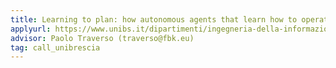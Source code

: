 ```yaml
---
title: Learning to plan: how autonomous agents that learn how to operate in an unperdictable dynamic environment.  
applyurl: https://www.unibs.it/dipartimenti/ingegneria-della-informazione
advisor: Paolo Traverso (traverso@fbk.eu)
tag: call_unibrescia 
---
```

